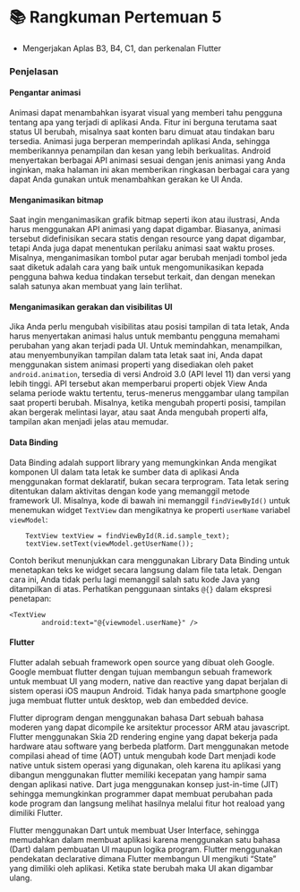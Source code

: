 # :books: Rangkuman Pertemuan 5

- Mengerjakan Aplas B3, B4, C1, dan perkenalan Flutter 

### Penjelasan

#### Pengantar animasi
Animasi dapat menambahkan isyarat visual yang memberi tahu pengguna tentang apa yang terjadi di aplikasi Anda. Fitur ini berguna terutama saat status UI berubah, 
misalnya saat konten baru dimuat atau tindakan baru tersedia. Animasi juga berperan memperindah aplikasi Anda, sehingga memberikannya penampilan dan kesan yang lebih berkualitas.
Android menyertakan berbagai API animasi sesuai dengan jenis animasi yang Anda inginkan, 
maka halaman ini akan memberikan ringkasan berbagai cara yang dapat Anda gunakan untuk menambahkan gerakan ke UI Anda.

#### Menganimasikan bitmap
Saat ingin menganimasikan grafik bitmap seperti ikon atau ilustrasi, Anda harus menggunakan API animasi yang dapat digambar. Biasanya, 
animasi tersebut didefinisikan secara statis dengan resource yang dapat digambar, tetapi Anda juga dapat menentukan perilaku animasi saat waktu proses.
Misalnya, menganimasikan tombol putar agar berubah menjadi tombol jeda saat diketuk adalah cara yang baik untuk mengomunikasikan kepada pengguna 
bahwa kedua tindakan tersebut terkait, dan dengan menekan salah satunya akan membuat yang lain terlihat.

#### Menganimasikan gerakan dan visibilitas UI
Jika Anda perlu mengubah visibilitas atau posisi tampilan di tata letak, Anda harus menyertakan animasi halus untuk membantu pengguna memahami perubahan yang akan terjadi pada UI.
Untuk memindahkan, menampilkan, atau menyembunyikan tampilan dalam tata letak saat ini, Anda dapat menggunakan sistem animasi properti yang disediakan oleh paket ```android.animation```,
tersedia di versi Android 3.0 (API level 11) dan versi yang lebih tinggi. API tersebut akan memperbarui properti objek View Anda selama periode waktu tertentu, 
terus-menerus menggambar ulang tampilan saat properti berubah. Misalnya, ketika mengubah properti posisi, tampilan akan bergerak melintasi layar, 
atau saat Anda mengubah properti alfa, tampilan akan menjadi jelas atau memudar.

#### Data Binding
Data Binding adalah support library yang memungkinkan Anda mengikat komponen UI dalam tata letak ke sumber data di aplikasi Anda menggunakan format deklaratif, bukan secara terprogram.
Tata letak sering ditentukan dalam aktivitas dengan kode yang memanggil metode framework UI. Misalnya, kode di bawah ini memanggil ```findViewById()```
untuk menemukan widget ```TextView``` dan mengikatnya ke properti ```userName``` variabel ```viewModel```:

```
    TextView textView = findViewById(R.id.sample_text);
    textView.setText(viewModel.getUserName());
```

Contoh berikut menunjukkan cara menggunakan Library Data Binding untuk menetapkan teks ke widget secara langsung dalam file tata letak. 
Dengan cara ini, Anda tidak perlu lagi memanggil salah satu kode Java yang ditampilkan di atas. Perhatikan penggunaan sintaks ```@{}``` dalam ekspresi penetapan:

```
<TextView
        android:text="@{viewmodel.userName}" />
```

#### Flutter
Flutter adalah sebuah framework open source yang dibuat oleh Google. Google membuat flutter dengan tujuan membangun sebuah framework untuk membuat UI yang modern, native
dan reactive yang dapat berjalan di sistem operasi iOS maupun Android. Tidak hanya pada smartphone google juga membuat flutter untuk desktop, web dan embedded device.

Flutter diprogram dengan menggunakan bahasa Dart sebuah bahasa moderen yang dapat dicompile ke arsitektur processor ARM atau javascript. Flutter menggunakan Skia 2D
rendering engine yang dapat bekerja pada hardware atau software yang berbeda platform. Dart menggunakan metode compilasi ahead of time (AOT) untuk mengubah kode Dart
menjadi kode native untuk sistem operasi yang digunakan, oleh karena itu aplikasi yang dibangun menggunakan flutter memiliki kecepatan yang hampir sama dengan aplikasi native.
Dart juga menggunakan konsep just-in-time (JIT) sehingga memungkinkan programmer dapat membuat perubahan pada kode program dan langsung melihat hasilnya melalui fitur hot
reaload yang dimiliki Flutter.

Flutter menggunakan Dart untuk membuat User Interface, sehingga memudahkan dalam membuat aplikasi karena menggunakan satu bahasa (Dart) dalam pembuatan UI maupun logika
program. Flutter menggunakan pendekatan declarative dimana Flutter membangun UI mengikuti “State” yang dimiliki oleh aplikasi. Ketika state berubah maka UI akan digambar ulang.
